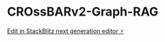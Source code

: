 # CROssBARv2-Graph-RAG

[Edit in StackBlitz next generation editor ⚡️](https://stackblitz.com/~/github.com/b2200765035/CROssBARv2-Graph-RAG)